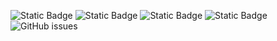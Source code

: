 ![Static Badge](https://img.shields.io/badge/blacklists-60-000000) ![Static Badge](https://img.shields.io/badge/blacklisted-3056858-cc0000) ![Static Badge](https://img.shields.io/badge/whitelisted-2242-00CC00) ![Static Badge](https://img.shields.io/badge/streaming_blacklist-28106-000000) ![GitHub issues](https://img.shields.io/github/issues/fabriziosalmi/blacklists)
